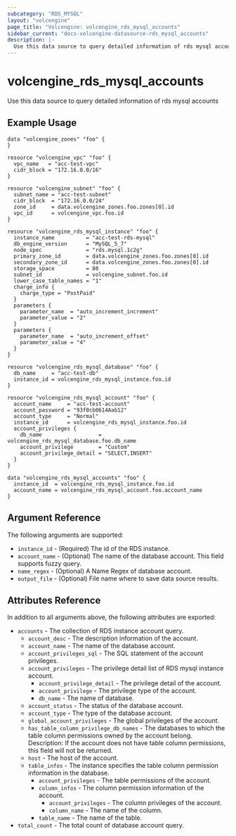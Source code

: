 ```yaml
---
subcategory: "RDS_MYSQL"
layout: "volcengine"
page_title: "Volcengine: volcengine_rds_mysql_accounts"
sidebar_current: "docs-volcengine-datasource-rds_mysql_accounts"
description: |-
  Use this data source to query detailed information of rds mysql accounts
---
```

# volcengine_rds_mysql_accounts
Use this data source to query detailed information of rds mysql accounts
## Example Usage
```hcl
data "volcengine_zones" "foo" {
}

resource "volcengine_vpc" "foo" {
  vpc_name   = "acc-test-vpc"
  cidr_block = "172.16.0.0/16"
}

resource "volcengine_subnet" "foo" {
  subnet_name = "acc-test-subnet"
  cidr_block  = "172.16.0.0/24"
  zone_id     = data.volcengine_zones.foo.zones[0].id
  vpc_id      = volcengine_vpc.foo.id
}

resource "volcengine_rds_mysql_instance" "foo" {
  instance_name          = "acc-test-rds-mysql"
  db_engine_version      = "MySQL_5_7"
  node_spec              = "rds.mysql.1c2g"
  primary_zone_id        = data.volcengine_zones.foo.zones[0].id
  secondary_zone_id      = data.volcengine_zones.foo.zones[0].id
  storage_space          = 80
  subnet_id              = volcengine_subnet.foo.id
  lower_case_table_names = "1"
  charge_info {
    charge_type = "PostPaid"
  }
  parameters {
    parameter_name  = "auto_increment_increment"
    parameter_value = "2"
  }
  parameters {
    parameter_name  = "auto_increment_offset"
    parameter_value = "4"
  }
}

resource "volcengine_rds_mysql_database" "foo" {
  db_name     = "acc-test-db"
  instance_id = volcengine_rds_mysql_instance.foo.id
}

resource "volcengine_rds_mysql_account" "foo" {
  account_name     = "acc-test-account"
  account_password = "93f0cb0614Aab12"
  account_type     = "Normal"
  instance_id      = volcengine_rds_mysql_instance.foo.id
  account_privileges {
    db_name                  = volcengine_rds_mysql_database.foo.db_name
    account_privilege        = "Custom"
    account_privilege_detail = "SELECT,INSERT"
  }
}

data "volcengine_rds_mysql_accounts" "foo" {
  instance_id  = volcengine_rds_mysql_instance.foo.id
  account_name = volcengine_rds_mysql_account.foo.account_name
}
```
## Argument Reference
The following arguments are supported:
* `instance_id` - (Required) The id of the RDS instance.
* `account_name` - (Optional) The name of the database account. This field supports fuzzy query.
* `name_regex` - (Optional) A Name Regex of database account.
* `output_file` - (Optional) File name where to save data source results.

## Attributes Reference
In addition to all arguments above, the following attributes are exported:
* `accounts` - The collection of RDS instance account query.
    * `account_desc` - The description information of the account.
    * `account_name` - The name of the database account.
    * `account_privileges_sql` - The SQL statement of the account privileges.
    * `account_privileges` - The privilege detail list of RDS mysql instance account.
        * `account_privilege_detail` - The privilege detail of the account.
        * `account_privilege` - The privilege type of the account.
        * `db_name` - The name of database.
    * `account_status` - The status of the database account.
    * `account_type` - The type of the database account.
    * `global_account_privileges` - The global privileges of the account.
    * `has_table_column_privilege_db_names` - The databases to which the table column permissions owned by the account belong. Description: If the account does not have table column permissions, this field will not be returned.
    * `host` - The host of the account.
    * `table_infos` - The instance specifies the table column permission information in the database.
        * `account_privileges` - The table permissions of the account.
        * `column_infos` - The column permission information of the account.
            * `account_privileges` - The column privileges of the account.
            * `column_name` - The name of the column.
        * `table_name` - The name of the table.
* `total_count` - The total count of database account query.



